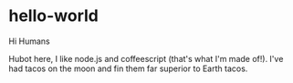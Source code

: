 # hello-world
Hi Humans

Hubot here, I like node.js and coffeescript (that's what I'm made of!).
I've had tacos on the moon and fin them far superior to Earth tacos.
